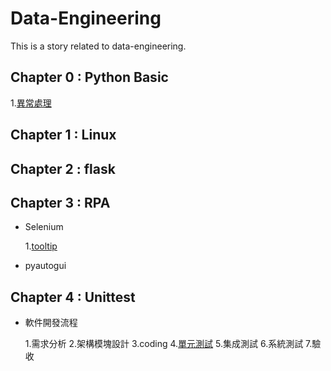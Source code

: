 # Data-Engineering

This is a story related to data-engineering.

## Chapter 0 : Python Basic

  1.[異常處理](https://github.com/erik1110/Data-Engineering/blob/master/Basic/01%E7%A8%8B%E5%BC%8F%E9%99%A4%E9%8C%AF%E8%88%87%E7%95%B0%E5%B8%B8%E8%99%95%E7%90%86.ipynb)
  
## Chapter 1 : Linux




## Chapter 2 : flask




## Chapter 3 : RPA

- Selenium
  
  1.[tooltip](https://github.com/erik1110/Data-Engineering/blob/master/RPA/selenium_tooltip.ipynb)
  
- pyautogui


## Chapter 4 : Unittest

- 軟件開發流程

  1.需求分析
  2.架構模塊設計
  3.coding
  4.[單元測試](https://imsardine.wordpress.com/tech/unit-testing-in-python/)
  5.集成測試
  6.系統測試
  7.驗收
